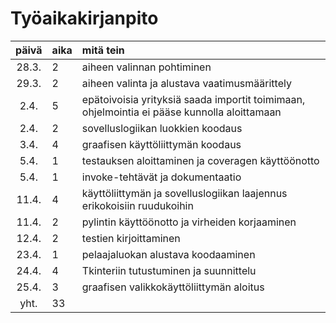 # Työaikakirjanpito

| päivä | aika | mitä tein   |
| :----:|:-----|:-----|
| 28.3. | 2 | aiheen valinnan pohtiminen |
| 29.3. | 2 | aiheen valinta ja alustava vaatimusmäärittely |
| 2.4. | 5 | epätoivoisia yrityksiä saada importit toimimaan, ohjelmointia ei pääse kunnolla aloittamaan |
| 2.4. | 2 | sovelluslogiikan luokkien koodaus |
| 3.4. | 4 | graafisen käyttöliittymän koodaus |
| 5.4. | 1 | testauksen aloittaminen ja coveragen käyttöönotto |
| 5.4. | 1 | invoke-tehtävät ja dokumentaatio |
| 11.4. | 4 | käyttöliittymän ja sovelluslogiikan laajennus erikokoisiin ruudukoihin |
| 11.4. | 2 | pylintin käyttöönotto ja virheiden korjaaminen |
| 12.4. | 2 | testien kirjoittaminen |
| 23.4. | 1 | pelaajaluokan alustava koodaaminen |
| 24.4. | 4 | Tkinteriin tutustuminen ja suunnittelu |
| 25.4. | 3 | graafisen valikkokäyttöliittymän aloitus |
| yht. | 33 | |

